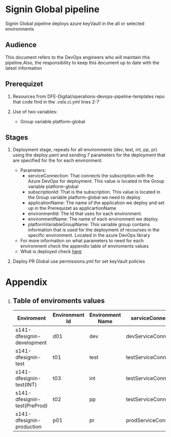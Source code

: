 # Signin Global pipeline

Signin Global pipeline deploys azure keyVault in the all or selected environments

## Audience

This document refers to the DevOps engineers who will maintain this pipeline.Also, the responsibility to keep this document up to date with the latest information

## Prerequizet

1. Resources from DFE-Digital/operations-devops-pipeline-templates repo that code find in the .vsts.ci.yml lines 2-7

2. Use of two variables:
    - Group variable platform-global

## Stages

1. Deployment stage, repeats for all environments (dev, test, int, pp, pr) using the deploy.yaml and sending 7 parameters for the deployment that are specified for the for each environment.
    - Parameters: 
        - serviceConnection: That connects the subscription with the Azure DevOps for deployment. This value is located in the Group variable platform-global
        - subscriptionId: That is the subscription. This value is located in the Group variable platform-global we need to deploy
        - applicationName: The name of the application we deploy and set up in the Prerequizet as applicartionName
        - environmentId: The Id that uses for each environment.
        - environmentName: The name of each environment we deploy.
        - platformVariableGroupName: This variable group contains information that is used for the deployment of recourses in the specific environment. Located in the azure DevOps library 
    - For more information on what parameters to need for each environment check the appendix table of enviroments values 
    - What is deployed check [here](deployResources.md)
  
2. Deploy PR Global use permissions.yml for set keyVault policies

# Appendix

1. ## Table of enviroments values
    Enviroment | Environment Id | Environment Name | serviceConnection | subscriptionId | platformVariableGroupName
    --- | --- | --- | --- | --- | ---
    s141-dfesignin-development | d01 | dev |devServiceConnection  | devSubscriptionId | platform-dev
    s141-dfesignin-test | t01 | test | testServiceConnection | testSubscriptionId | platform-test
    s141-dfesignin-test(INT) | t03 | int | testServiceConnection | testSubscriptionId | platform-int
    s141-dfesignin-test(PreProd) | t02 | pp | testServiceConnection | testSubscriptionId | platform-pp
    s141-dfesignin-production | p01 | pr | prodServiceConnection | prodSubscriptionId | platform-pr





